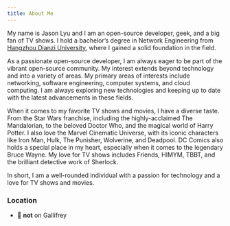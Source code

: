 ```yaml
---
title: About Me
---
```


My name is Jason Lyu and I am an open-source developer, geek, and a big fan of TV shows. I hold a bachelor’s degree in Network Engineering from [Hangzhou Dianzi University](https://www.hdu.edu.cn/), where I gained a solid foundation in the field.

As a passionate open-source developer, I am always eager to be part of the vibrant open-source community. My interest extends beyond technology and into a variety of areas. My primary areas of interests include networking, software engineering, computer systems, and cloud computing. I am always exploring new technologies and keeping up to date with the latest advancements in these fields.

When it comes to my favorite TV shows and movies, I have a diverse taste. From the Star Wars franchise, including the highly-acclaimed The Mandalorian, to the beloved Doctor Who, and the magical world of Harry Potter. I also love the Marvel Cinematic Universe, with its iconic characters like Iron Man, Hulk, The Punisher, Wolverine, and Deadpool. DC Comics also holds a special place in my heart, especially when it comes to the legendary Bruce Wayne. My love for TV shows includes Friends, HIMYM, TBBT, and the brilliant detective work of Sherlock.

In short, I am a well-rounded individual with a passion for technology and a love for TV shows and movies.

### Location

- 📍 **not** on Gallifrey
